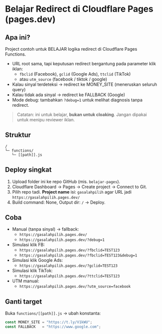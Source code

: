 # Belajar Redirect di Cloudflare Pages (pages.dev)

## Apa ini?
Project contoh untuk BELAJAR logika redirect di Cloudflare Pages Functions.
- URL root sama, tapi keputusan redirect bergantung pada parameter klik iklan:
  - `fbclid` (Facebook), `gclid` (Google Ads), `ttclid` (TikTok)
  - atau `utm_source` (facebook / tiktok / google)
- Kalau sinyal terdeteksi → redirect ke MONEY_SITE (meneruskan seluruh query)
- Kalau tidak ada sinyal → redirect ke FALLBACK (Google)
- Mode debug: tambahkan `?debug=1` untuk melihat diagnosis tanpa redirect.

> Catatan: ini untuk belajar, **bukan untuk cloaking**. Jangan dipakai untuk menipu reviewer iklan.

## Struktur
```
/
└─ functions/
   └─ [[path]].js
```

## Deploy singkat
1. Upload folder ini ke repo GitHub (mis. `belajar-pages`).
2. Cloudflare Dashboard → Pages → Create project → Connect to Git.
3. Pilih repo tadi. **Project name** isi: `gasalahpilih` agar URL jadi `https://gasalahpilih.pages.dev/`
4. Build command: None, Output dir: `/` → Deploy.

## Coba
- Manual (tanpa sinyal) → fallback:
  - `https://gasalahpilih.pages.dev/`
  - `https://gasalahpilih.pages.dev/?debug=1`
- Simulasi klik FB:
  - `https://gasalahpilih.pages.dev/?fbclid=TEST123`
  - `https://gasalahpilih.pages.dev/?fbclid=TEST123&debug=1`
- Simulasi klik Google Ads:
  - `https://gasalahpilih.pages.dev/?gclid=TEST123`
- Simulasi klik TikTok:
  - `https://gasalahpilih.pages.dev/?ttclid=TEST123`
- UTM manual:
  - `https://gasalahpilih.pages.dev/?utm_source=facebook`

## Ganti target
Buka `functions/[[path]].js` → ubah konstanta:
```js
const MONEY_SITE = "https://t.ly/V1kWU";
const FALLBACK   = "https://www.google.com";
```
